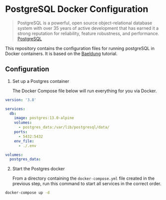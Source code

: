 # PostgreSQL Docker Configuration

> PostgreSQL is a powerful, open source object-relational database system with over 35 years of active development that has earned it a strong reputation for reliability, feature robustness, and performance. [PostgreSQL](https://www.postgresql.org/)

This repository contains the configuration files for running postgreSQL in Docker containers. It is based on the [Baeldung](https://www.baeldung.com/ops/postgresql-docker-setup) tutorial.

## Configuration

1. Set up a Postgres container

   The Docker Compose file below will run everything for you via Docker.

```yml
version: '3.8'

services:
  db:
    image: postgres:13.0-alpine
    volumes:
      - postgres_data:/var/lib/postgresql/data/
    ports:
      - 5432:5432
    env_file:
      - ./.env

volumes:
  postgres_data:
```

2. Start the Postgres docker

   From a directory containing the `docker-compose.yml` file created in the previous step, run this command to start all services in the correct order.

```bash
docker-compose up -d
```
